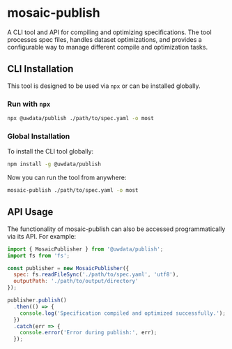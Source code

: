 # mosaic-publish

A CLI tool and API for compiling and optimizing specifications. The tool processes spec files, handles dataset optimizations, and provides a configurable way to manage different compile and optimization tasks.

## CLI Installation

This tool is designed to be used via `npx` or can be installed globally.

### Run with `npx`

```bash
npx @uwdata/publish ./path/to/spec.yaml -o most
```

### Global Installation

To install the CLI tool globally:

```bash
npm install -g @uwdata/publish
```

Now you can run the tool from anywhere:

```bash
mosaic-publish ./path/to/spec.yaml -o most
```

## API Usage

The functionality of mosaic-publish can also be accessed programmatically via its API. For example:

```js
import { MosaicPublisher } from '@uwdata/publish';
import fs from 'fs';

const publisher = new MosaicPublisher({
  spec: fs.readFileSync('./path/to/spec.yaml', 'utf8'),
  outputPath: './path/to/output/directory'
});

publisher.publish()
  .then(() => {
    console.log('Specification compiled and optimized successfully.');
  })
  .catch(err => {
    console.error('Error during publish:', err);
  });
```